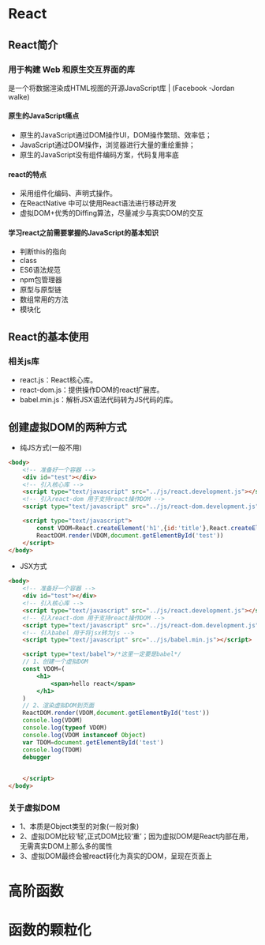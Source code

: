 # React

## React简介

### 用于构建 Web 和原生交互界面的库

是一个将数据渲染成HTML视图的开源JavaScript库  | (Facebook -Jordan walke)

#### 原生的JavaScript痛点

- 原生的JavaScript通过DOM操作UI，DOM操作繁琐、效率低；
- JavaScript通过DOM操作，浏览器进行大量的重绘重排；
- 原生的JavaScript没有组件编码方案，代码复用率底

#### react的特点

- 采用组件化编码、声明式操作。
- 在ReactNative 中可以使用React语法进行移动开发
- 虚拟DOM+优秀的Diffing算法，尽量减少与真实DOM的交互

#### 学习react之前需要掌握的JavaScript的基本知识

- 判断this的指向
- class
- ES6语法规范
- npm包管理器
- 原型与原型链
- 数组常用的方法
- 模块化

## React的基本使用

### 相关js库

- react.js：React核心库。
- react-dom.js：提供操作DOM的react扩展库。
- babel.min.js：解析JSX语法代码转为JS代码的库。

## 创建虚拟DOM的两种方式

- 纯JS方式(一般不用)

```html
<body>
    <!-- 准备好一个容器 -->
    <div id="test"></div>
    <!-- 引入核心库 -->
    <script type="text/javascript" src="../js/react.development.js"></script>
    <!-- 引入react-dom 用于支持react操作DOM -->
    <script type="text/javascript" src="../js/react-dom.development.js"></script>

    <script type="text/javascript">
        const VDOM=React.createElement('h1',{id:'title'},React.createElement('span',{},'Hello react js'))
        ReactDOM.render(VDOM,document.getElementById('test'))
    </script>
</body>
```

- JSX方式

```html
<body>
    <!-- 准备好一个容器 -->
    <div id="test"></div>
    <!-- 引入核心库 -->
    <script type="text/javascript" src="../js/react.development.js"></script>
    <!-- 引入react-dom 用于支持react操作DOM -->
    <script type="text/javascript" src="../js/react-dom.development.js"></script>
    <!-- 引入babel 用于将jsx转为js -->
    <script type="text/javascript" src="../js/babel.min.js"></script>

    <script type="text/babel">/*这里一定要是babel*/
    // 1、创建一个虚拟DOM
    const VDOM=(
        <h1>
            <span>hello react</span>
        </h1>
    )
    // 2、渲染虚拟DOM到页面
    ReactDOM.render(VDOM,document.getElementById('test'))
    console.log(VDOM)
    console.log(typeof VDOM)
    console.log(VDOM instanceof Object)
    var TDOM=document.getElementById('test')
    console.log(TDOM)
    debugger

    
    </script>
</body>
```

### 关于虚拟DOM

- 1、本质是Object类型的对象(一般对象)
- 2、虚拟DOM比较‘轻’,正式DOM比较‘重’；因为虚拟DOM是React内部在用，无需真实DOM上那么多的属性
- 3、虚拟DOM最终会被react转化为真实的DOM，呈现在页面上

# 高阶函数

# 函数的颗粒化
 